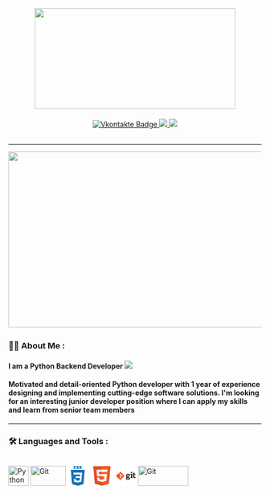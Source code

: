 <div id="header" align="center">
  <img src="https://media1.giphy.com/media/VTtANKl0beDFQRLDTh/200w.webp?cid=ecf05e47fyuoe2is41qtkvbc6qsucz9ehdbya0pd986x0crr&ep=v1_gifs_search&rid=200w.webp&ct=g" width="400" height="200"/>
</div>

<br/>

<div id="badges"  align="center">
  <a href="https://vk.com/susdude">
     <img src="https://img.shields.io/badge/Vkontakte-blue?style=for-the-badge&logo=vk&logoColor=white" alt="Vkontakte Badge"/>
  </a>
  <a href="your-instagram-URL">
      <img src="https://img.shields.io/badge/Instagram-orange?style=for-the-badge&logo=instagram&logoColor=white alt="Telegram Badge"/>
  </a>
   <a href="https://web.telegram.org/k/#@nigritosik2004">
      <img src="https://img.shields.io/badge/Instagram-blue?style=for-the-badge&logo=telegram&logoColor=white alt="Telegram Badge"/>
  </a>
</div>
<br/>

---

<div align="center">
  <img src="https://media0.giphy.com/media/qgQUggAC3Pfv687qPC/200.webp?cid=ecf05e478w5aunm017ol7qthv4cvn8fftah8adlaw9syyzrs&ep=v1_gifs_search&rid=200.webp&ct=g" width="700" height="350"/>
</div>

### :man_technologist: About Me :
#### I am a Python Backend Developer <img src="https://media.giphy.com/media/WUlplcMpOCEmTGBtBW/giphy.gif" width="30">
#### Motivated and detail-oriented Python developer with 1 year of experience designing and implementing cutting-edge software solutions. I'm looking for an interesting junior developer position where I can apply my skills and learn from senior team members

---

### :hammer_and_wrench: Languages and Tools :

<br>

<div>
  <img src="https://upload.wikimedia.org/wikipedia/commons/thumb/0/0a/Python.svg/72px-Python.svg.png" title="Python" **alt="Python" width="40" height="40"/>
  <img src="https://cdn.icon-icons.com/icons2/2415/PNG/512/django_original_logo_icon_146559.png" title="Git" **alt="Git" width="70" height="40"/>
  <img src="https://github.com/devicons/devicon/blob/master/icons/css3/css3-plain-wordmark.svg"  title="CSS3" alt="CSS" width="40" height="40"/>&nbsp;
  <img src="https://github.com/devicons/devicon/blob/master/icons/html5/html5-original.svg" title="HTML5" alt="HTML" width="40" height="40"/>&nbsp;
  <img src="https://github.com/devicons/devicon/blob/master/icons/git/git-original-wordmark.svg" title="Git" **alt="Git" width="40" height="40"/>
  <img src="https://www.django-rest-framework.org/img/logo.png" title="Git" **alt="Git" width="100" height="40"/>
</div>
